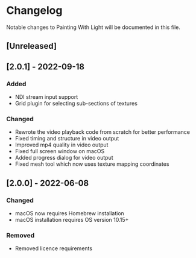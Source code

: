 # Changelog
Notable changes to Painting With Light will be documented in this file.

## [Unreleased]

## [2.0.1] - 2022-09-18
### Added
- NDI stream input support
- Grid plugin for selecting sub-sections of textures

### Changed
- Rewrote the video playback code from scratch for better performance
- Fixed timing and structure in video output
- Improved mp4 quality in video output
- Fixed full screen window on macOS
- Added progress dialog for video output
- Fixed mesh tool which now uses texture mapping coordinates

## [2.0.0] - 2022-06-08
### Changed
- macOS now requires Homebrew installation
- macOS installation requires OS version 10.15+

### Removed
- Removed licence requirements
